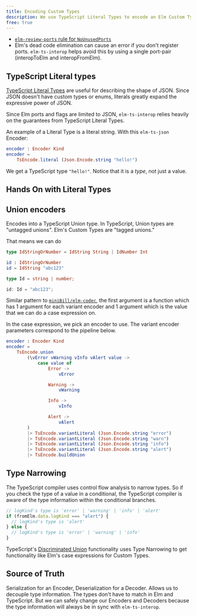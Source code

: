 ```yaml
---
title: Encoding Custom Types
description: We use TypeScript Literal Types to encode an Elm Custom Type, and see how elm-ts-interop keeps the two types decoupled.
free: true
---
```


- [`elm-review-ports` rule for `NoUnusedPorts`](https://package.elm-lang.org/packages/sparksp/elm-review-ports/latest/NoUnusedPorts)
- Elm's dead code elimination can cause an error if you don't register ports. `elm-ts-interop` helps avoid this by using a single port-pair (interopToElm and interopFromElm).

## TypeScript Literal types

[TypeScript Literal Types](https://www.typescriptlang.org/docs/handbook/2/everyday-types.html#literal-types) are useful for describing the shape of JSON. Since JSON doesn't have custom types or enums, literals greatly expand the expressive power of JSON.

Since Elm ports and flags are limited to JSON, `elm-ts-interop` relies heavily on the guarantees from TypeScript Literal Types.

An example of a Literal Type is a literal string. With this `elm-ts-json` Encoder:

```elm
encoder : Encoder Kind
encoder =
    TsEncode.literal (Json.Encode.string "hello!")
```

We get a TypeScript type `"hello!"`. Notice that it is a _type_, not just a value.

## Hands On with Literal Types

<ellie id="fQWYRPSQxvsa1" />

## Union encoders

<aside title="TypeScript Union Types">

Encodes into a TypeScript Union type. In TypeScript, Union types are "untagged unions". Elm's Custom Types are "tagged unions."

That means we can do

```elm
type IdStringOrNumber = IdString String | IdNumber Int

id : IdStringOrNumber
id = IdString "abc123"
```

```typescript
type Id = string | number;

id: Id = "abc123";
```

</aside>

Similar pattern to [`miniBill/elm-codec`](https://package.elm-lang.org/packages/miniBill/elm-codec/latest/), the first argument is a function which has 1 argument for each variant encoder and 1 argument which is the value that we can do a case expression on.

In the case expression, we pick an encoder to use. The variant encoder parameters correspond to the pipeline below.

```elm
encoder : Encoder Kind
encoder =
    TsEncode.union
        (\vError vWarning vInfo vAlert value ->
            case value of
                Error ->
                    vError

                Warning ->
                    vWarning

                Info ->
                    vInfo

                Alert ->
                    vAlert
        )
        |> TsEncode.variantLiteral (Json.Encode.string "error")
        |> TsEncode.variantLiteral (Json.Encode.string "warn")
        |> TsEncode.variantLiteral (Json.Encode.string "info")
        |> TsEncode.variantLiteral (Json.Encode.string "alert")
        |> TsEncode.buildUnion
```

## Type Narrowing

The TypeScript compiler uses control flow analysis to narrow types. So if you check the type of a value in a conditional, the TypeScript compiler is aware of the type information within the conditional branches.

```typescript
// logKind's type is 'error' | 'warning' | 'info' | 'alert'
if (fromElm.data.logKind === "alert") {
  // logKind's type is 'alert'
} else {
  // logKind's type is 'error' | 'warning' | 'info'
}
```

TypeScript's [Discriminated Union](https://www.typescriptlang.org/docs/handbook/2/everyday-types.html#union-types) functionality uses Type Narrowing to get functionality like Elm's case expressions for Custom Types.

## Source of Truth

Serialization for an Encoder, Deserialization for a Decoder. Allows us to decouple type information. The types don't have to match in Elm and TypeScript. But we can safely change our Encoders and Decoders because the type information will always be in sync with `elm-ts-interop`.

